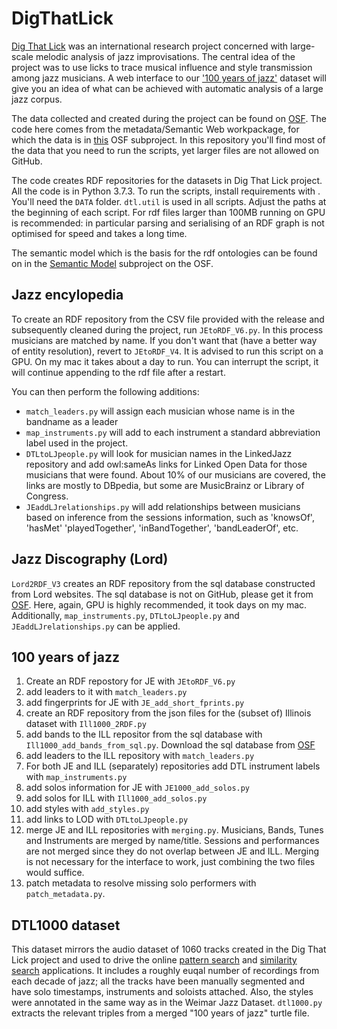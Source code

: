 # DigThatLick
[Dig That Lick](http://dig-that-lick.eecs.qmul.ac.uk/index.html) was an international research project concerned with large-scale melodic analysis of jazz improvisations. The central idea of the project was to use licks to trace musical influence and style transmission among jazz musicians. A web interface to our ['100 years of jazz'](https://dig-that-lick.hfm-weimar.de/similarity_search/search?id=1276&group_by=n_gram) dataset will give you an idea of what can be achieved with automatic analysis of a large jazz corpus.

The data collected and created during the project can be found on [OSF](https://osf.io/buxvr/). The code here comes from the metadata/Semantic Web workpackage, for which the data is in [this](https://osf.io/rqk7z/) OSF subproject. In this repository you'll find most of the data that you need to run the scripts, yet larger files are not allowed on GitHub.

The code creates RDF repositories for the datasets in Dig That Lick project. All the code is in Python 3.7.3. To run the scripts, install requirements with . You'll need the `DATA` folder. `dtl.util` is used in all scripts. Adjust the paths at the beginning of each script. For rdf files larger than 100MB running on GPU is recommended: in particular parsing and serialising of an RDF graph is not optimised for speed and takes a long time.

The semantic model which is the basis for the rdf ontologies can be found on in the [Semantic Model](https://osf.io/39q2d/) subproject on the OSF.

## Jazz encylopedia
To create an RDF repository from the CSV file provided with the release and subsequently cleaned during the project, run `JEtoRDF_V6.py`. In this process musicians are matched by name. If you don't want that (have a better way of entity resolution), revert to `JEtoRDF_V4`. It is advised to run this script on a GPU. On my mac it takes about a day to run. You can interrupt the script, it will continue appending to the rdf file after a restart.

You can then perform the following additions:

- `match_leaders.py` will assign each musician whose name is in the bandname as a leader
- `map_instruments.py` will add to each instrument a standard abbreviation label used in the project. 
- `DTLtoLJpeople.py` will look for musician names in the LinkedJazz repository and add owl:sameAs links for Linked Open Data for those musicians that were found. About 10% of our musicians are covered, the links are mostly to DBpedia, but some are MusicBrainz or Library of Congress.
- `JEaddLJrelationships.py` will add relationships between musicians based on inference from the sessions information, such as 'knowsOf', 'hasMet' 'playedTogether', 'inBandTogether', 'bandLeaderOf', etc.

## Jazz Discography (Lord)
`Lord2RDF_V3` creates an RDF repository from the sql database constructed from Lord websites. The sql database is not on GitHub, please get it from [OSF](https://osf.io/cy83b/). Here, again, GPU is highly recommended, it took days on my mac. Additionally, `map_instruments.py`, `DTLtoLJpeople.py` and `JEaddLJrelationships.py` can be applied.

## 100 years of jazz
1. Create an RDF repostory for JE with `JEtoRDF_V6.py`
2. add leaders to it with `match_leaders.py`
3. add fingerprints for JE with `JE_add_short_fprints.py`
4. create an RDF repository from the json files for the (subset of) Illinois dataset with `Ill1000_2RDF.py`
5. add bands to the ILL repositor from the sql database with `Ill1000_add_bands_from_sql.py`. Download the sql database from [OSF](https://osf.io/cy83b/)
6. add leaders to the ILL repository with `match_leaders.py`
7. For both JE and ILL (separately) repositories add DTL instrument labels with `map_instruments.py`
8. add solos information for JE with `JE1000_add_solos.py`
9. add solos for ILL with `Ill1000_add_solos.py`
10. add styles with `add_styles.py`
11. add links to LOD with `DTLtoLJpeople.py`
12. merge JE and ILL repositories with `merging.py`. Musicians, Bands, Tunes and Instruments are merged by name/title. Sessions and performances are not merged since they do not overlap between JE and ILL. Merging is not necessary for the interface to work, just combining the two files would suffice.
13. patch metadata to resolve missing solo performers with `patch_metadata.py`. 

## DTL1000 dataset
This dataset mirrors the audio dataset of 1060 tracks created in the Dig That Lick project and used to drive the online [pattern search](https://dig-that-lick.hfm-weimar.de/pattern_search/) and [similarity search](https://dig-that-lick.hfm-weimar.de/similarity_search/) applications. It includes a roughly euqal number of recordings from each decade of jazz; all the tracks have been manually segmented and have solo timestamps, instruments and soloists attached. Also, the styles were annotated in the same way as in the Weimar Jazz Dataset. `dtl1000.py` extracts the relevant triples from a merged "100 years of jazz" turtle file.